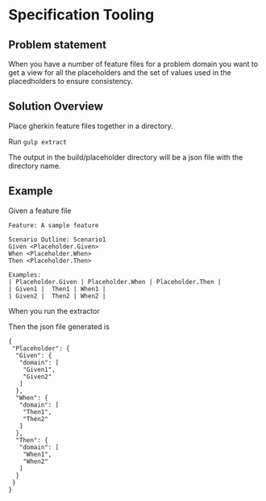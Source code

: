 # Specification Tooling

## Problem statement

When you have a number of feature files for a problem domain you want to get a view for all the placeholders and the set of values used in the placedholders to ensure consistency.

## Solution Overview

Place gherkin feature files together in a directory.

Run ```gulp extract```

The output in the build/placeholder directory will be a json file with the directory name.

## Example

Given a feature file

```
Feature: A sample feature

Scenario Outline: Scenario1
Given <Placeholder.Given>
When <Placeholder.When>
Then <Placeholder.Then>

Examples:
| Placeholder.Given | Placeholder.When | Placeholder.Then |
| Given1 |  Then1 | When1 |
| Given2 |  Then2 | When2 |
```

When you run the extractor

Then the json file generated is
```
{
 "Placeholder": {
  "Given": {
   "domain": [
    "Given1",
    "Given2"
   ]
  },
  "When": {
   "domain": [
    "Then1",
    "Then2"
   ]
  },
  "Then": {
   "domain": [
    "When1",
    "When2"
   ]
  }
 }
} 
```